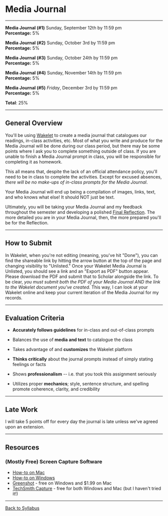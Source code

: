 # Media Journal

_____

**Media Journal (#1)** Sunday, September 12th by 11:59 pm <br />
**Percentage:** 5%

**Media Journal (#2)** Sunday, October 3rd by 11:59 pm <br />
**Percentage:** 5%

**Media Journal (#3)** Sunday, October 24th by 11:59 pm <br />
**Percentage:** 5%

**Media Journal (#4)** Sunday, November 14th by 11:59 pm <br />
**Percentage:** 5%

**Media Journal (#5)** *Friday*, December 3rd by 11:59 pm <br />
**Percentage:** 5%

**Total**: 25%

_____

## General Overview

You'll be using [Wakelet](https://wakelet.com/) to create a media journal that catalogues our readings, in-class activities, etc. Most of what you write and produce for the Media Journal will be done during our class period, but there may be some points where I ask you to complete something outside of class. If you are unable to finish a Media Journal prompt in class, you will be responsible for completing it as homework. 

This all means that, despite the lack of an official attendance policy, you'll need to be in class to complete the activities. Except for excused absences, *there will be no make-ups of in-class prompts for the Media Journal*. 

Your Media Journal will end up being a compilation of images, links, text, and who knows what else! It should NOT just be text.

Ultimately, you will be taking your Media Journal and my feedback throughout the semester and developing a polished [Final Reflection](https://deanna-stover.github.io/coursesCNU/2021/idst270fall2021/reflection). The more detailed you are in your Media Journal, then, the more prepared you'll be for the Reflection.

_____

## How to Submit

In Wakelet, when you're not editing (meaning, you've hit "Done"), you can find the shareable link by hitting the arrow button at the top of the page and changing visibility to "Unlisted." Once your Wakelet Media Journal is Unlisted, you should see a link and an "Export as PDF" button appear. Please download the PDF and submit that to Scholar alongside the link. To be clear, *you must submit both the PDF of your Media Journal AND the link to the Wakelet document you've created.* This way, I can look at your Wakelet online and keep your current iteration of the Media Journal for my records.

_____

## Evaluation Criteria

* **Accurately follows guidelines** for in-class and out-of-class prompts

* Balances the use of **media and text** to catalogue the class

* Takes advantage of and **customizes** the Wakelet platform 
  
* **Thinks critically** about the journal prompts instead of simply stating feelings or facts

* Shows **professionalism** -- i.e. that you took this assignment seriously
  
* Utilizes proper **mechanics**; style, sentence structure, and spelling promote coherence, clarity, and credibility 

_____

## Late Work

I will take 5 points off for every day the journal is late unless we've agreed upon an extension. 

_____

## Resources

### (Mostly Free) Screen Capture Software 

* [How-to on Mac](https://support.apple.com/en-us/HT201361)
* [How-to on Windows](https://www.businessinsider.com/how-to-screenshot-on-windows)
* [Greenshot](https://getgreenshot.org/downloads/) - free on Windows and $1.99 on Mac
* [TechSmith Capture](https://www.techsmith.com/jing-tool.html) - free for both Windows and Mac (but I haven't tried it!)

_____

[Back to Syllabus](https://deanna-stover.github.io/coursesCNU/2021/idst270fall2021) 

